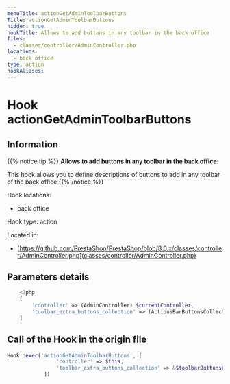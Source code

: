 ```yaml
---
menuTitle: actionGetAdminToolbarButtons
Title: actionGetAdminToolbarButtons
hidden: true
hookTitle: Allows to add buttons in any toolbar in the back office
files:
  - classes/controller/AdminController.php
locations:
  - back office
type: action
hookAliases:
---
```


# Hook actionGetAdminToolbarButtons

## Information

{{% notice tip %}}
**Allows to add buttons in any toolbar in the back office:** 

This hook allows you to define descriptions of buttons to add in any toolbar of the back office
{{% /notice %}}

Hook locations: 
  - back office

Hook type: action

Located in: 
  - [https://github.com/PrestaShop/PrestaShop/blob/8.0.x/classes/controller/AdminController.php](classes/controller/AdminController.php)

## Parameters details

```php
    <?php
    [
        'controller' => (AdminController) $currentController,
        'toolbar_extra_buttons_collection' => (ActionsBarButtonsCollection) $toolbarButtonsCollection,
    ]
```

## Call of the Hook in the origin file

```php
Hook::exec('actionGetAdminToolbarButtons', [
                'controller' => $this,
                'toolbar_extra_buttons_collection' => &$toolbarButtonsCollection,
            ])
```
